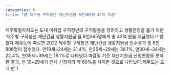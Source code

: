 ```yaml
---
categories: h
title: "道 제주형 구직청년 재난지원금 8천365명 42억 지급"
---
```

제주특별자치도는 도내 미취업 구직청년의 구직활동을 장려하고 생활안정을 돕기 위한 ‘제주형 구직청년 재난긴급 생활지원금’을 8천365명에게 총 42억 원을 지급했다고 밝혔다.제주도에 따르면 2022 제주형 구직청년 재난긴급 생활지원금 접수결과 총 8천806명이 접수했다. 만19세~24세는 21.4%, 만25세~29세는 38.1%, 만30세~34세는 22.4%, 만35세~39세는 18.1%로 나타났다.마감일 기준 재난지원금 신청현황을 분석한 결과, 만 19~29세가 전체 신청자의 약 60%를 차지한 것으로 나타났다.제주도는 도내 만 1